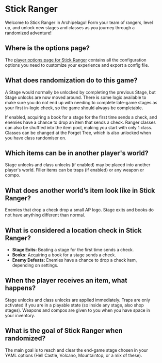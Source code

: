 # Stick Ranger

Welcome to Stick Ranger in Archipelago! Form your team of rangers, level up, and unlock new stages and classes as you journey through a randomized adventure!

## Where is the options page?

The [player options page for Stick Ranger](../player-options) contains all the configuration options you need to customize your experience and export a config file.

## What does randomization do to this game?

A Stage would normally be unlocked by completing the previous Stage, but Stage unlocks are now moved around. There is some logic available to make sure you do not end up with needing to complete late-game stages as your first in-logic check, so the game should always be completable.

If enabled, acquiring a book for a stage for the first time sends a check, and enemies have a chance to drop an item that sends a check. Ranger classes can also be shuffled into the item pool, making you start with only 1 class. Classes can be changed at the Forget Tree, which is also unlocked when you have class randomiser on.

## Which items can be in another player's world?

Stage unlocks and class unlocks (if enabled) may be placed into another player's world. Filler items can be traps (if enabled) or any weapon or compo.

## What does another world’s item look like in Stick Ranger?

Enemies that drop a check drop a small AP logo. Stage exits and books do not have anything different than normal.

## What is considered a location check in Stick Ranger?

- **Stage Exits:** Beating a stage for the first time sends a check.
- **Books:** Acquiring a book for a stage sends a check.
- **Enemy Defeats:** Enemies have a chance to drop a check item, depending on settings.

## When the player receives an item, what happens?

Stage unlocks and class unlocks are applied immediately.
Traps are only activated if you are in a playable state (so inside any stage, also shop stages).
Weapons and compos are given to you when you have space in your inventory.

## What is the goal of Stick Ranger when randomized?

The main goal is to reach and clear the end-game stage chosen in your YAML options (Hell Castle, Volcano, Mountaintop, or a mix of these).
